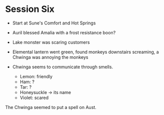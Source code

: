# Session Six
- Start at Sune's Comfort and Hot Springs
- Auril blessed Amalia with a frost resistance boon?
- Lake monster was scaring customers
- Elemental lantern went green, found monkeys downstairs screaming, a Chwinga was annoying the monkeys

- Chwinga seems to communicate through smells.
	- Lemon: friendly
	- Ham: ?
	- Tar: ?
	- Honeysuckle -> its name
	- Violet: scared
	
The Chwinga seemed to put a spell on Aust.